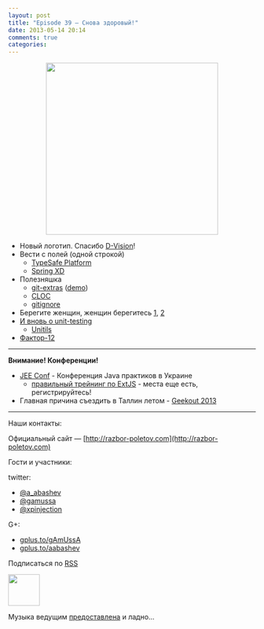 ```yaml
---
layout: post
title: "Episode 39 — Снова здоровый!"
date: 2013-05-14 20:14
comments: true
categories: 
---
```


<div class="separator" style="clear: both; text-align: center;">
<a href="https://raw.github.com/razbor-poletov/razbor-poletov.github.com/source/source/images/logo_final_w_512.png" imageanchor="1" style="margin-left: 1em; margin-right: 1em;"><img border="0" height="350" src="https://raw.github.com/razbor-poletov/razbor-poletov.github.com/source/source/images/logo_final_w_512.png" width="350" /></a>
</div>

- Новый логотип. Спасибо [D-Vision](http://d-vision.kz/)!
- Вести с полей (одной строкой)
     - [TypeSafe Platform](http://www.typesafe.com/platform/getstarted) 
     - [Spring XD](http://blog.springsource.org/2013/04/23/introducing-spring-xd/)
- Полезняшка
     - [git-extras](https://github.com/visionmedia/git-extras) ([demo](https://vimeo.com/45506445))
     - [CLOC](http://cloc.sourceforge.net/)
     - [gitignore](http://gitignore.io/)
- Берегите женщин, женщин берегитесь [1](http://adainitiative.org/2013/04/github-donates-private-repositories-to-women-learning-open-source-software/), [2](http://www.sharpeytech.com/on-women-and-technology/)
- [И вновь о unit-testing](http://agile.dzone.com/articles/not-using-test-first-youre)
    - [Unitils](http://www.unitils.org/summary.html) 
- [Фактор-12](http://www.12factor.net/)

---
**Внимание! Конференции!**

- [JEE Conf](http://jeeconf.com/speakers/) - Конференция Java практиков в Украине 
    - [правильный трейнинг по ExtJS](http://jeeconf.com/program/extjs/) - места еще есть, регистрируйтесь! 
- Главная причина съездить в Таллин летом - [Geekout 2013](http://geekout.ee/)

---

Наши контакты:

Официальный сайт — [http://razbor-poletov.com](http://razbor-poletov.com)

Гости и участники:

twitter: 

 * [@a_abashev](https://twitter.com/#!/a_abashev) 
 * [@gamussa](https://twitter.com/#!/gamussa)
 * [@xpinjection](https://twitter.com/xpinjection)

G+:

 * [gplus.to/gAmUssA](http://gplus.to/gAmUssA) 
 * [gplus.to/aabashev](http://gplus.to/aabashev) 

<!-- player goes here-->

<audio preload="none">
  <source src="http://traffic.libsyn.com/razborpoletov/razbor_39.mp3" type="audio/mp3" />
  Your browser does not support the audio tag.
</audio>

Подписаться по [RSS](http://feeds.feedburner.com/razbor-podcast)

<!-- episode file link goes here-->
<a href="http://traffic.libsyn.com/razborpoletov/razbor_39.mp3" imageanchor="1" style="clear: left; margin-bottom: 1em; margin-left: auto; margin-right: 2em;"><img border="0" height="64" src="http://2.bp.blogspot.com/-qkfh8Q--dks/T0gixAMzuII/AAAAAAAAHD0/O5LbF3vvBNQ/s200/1330127522_mp3.png" width="64" /></a>

Музыка ведущим [предоставлена](http://www.audiobank.fm/single-music/27/111/More-And-Less/) и ладно...